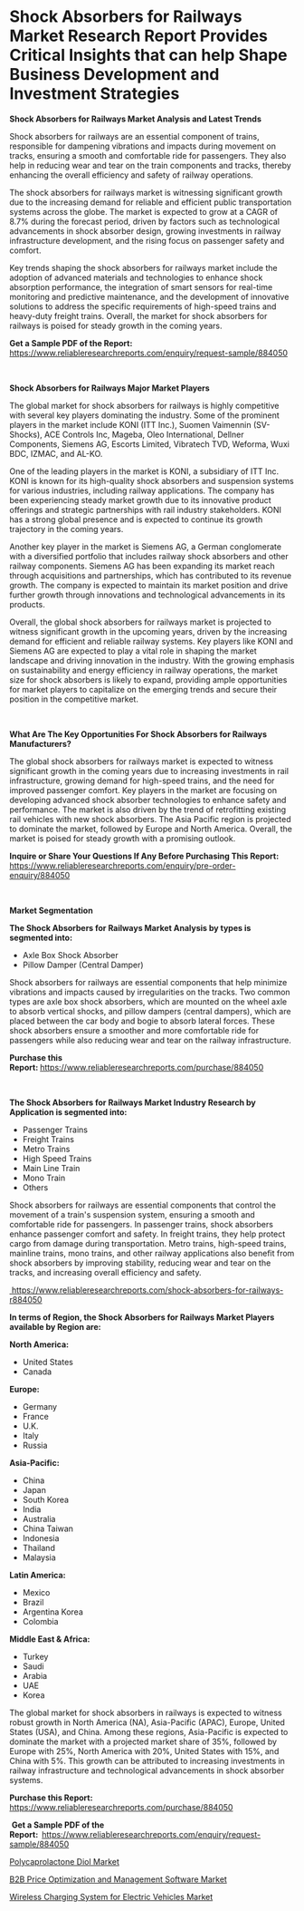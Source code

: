 <p><h1>Shock Absorbers for Railways Market Research Report Provides Critical Insights that can help Shape Business Development and Investment Strategies</h1></p><p><strong>Shock Absorbers for Railways Market Analysis and Latest Trends</strong></p>
<p><p>Shock absorbers for railways are an essential component of trains, responsible for dampening vibrations and impacts during movement on tracks, ensuring a smooth and comfortable ride for passengers. They also help in reducing wear and tear on the train components and tracks, thereby enhancing the overall efficiency and safety of railway operations.</p><p>The shock absorbers for railways market is witnessing significant growth due to the increasing demand for reliable and efficient public transportation systems across the globe. The market is expected to grow at a CAGR of 8.7% during the forecast period, driven by factors such as technological advancements in shock absorber design, growing investments in railway infrastructure development, and the rising focus on passenger safety and comfort.</p><p>Key trends shaping the shock absorbers for railways market include the adoption of advanced materials and technologies to enhance shock absorption performance, the integration of smart sensors for real-time monitoring and predictive maintenance, and the development of innovative solutions to address the specific requirements of high-speed trains and heavy-duty freight trains. Overall, the market for shock absorbers for railways is poised for steady growth in the coming years.</p></p>
<p><strong>Get a Sample PDF of the Report:&nbsp;</strong> <a href="https://www.reliableresearchreports.com/enquiry/request-sample/884050">https://www.reliableresearchreports.com/enquiry/request-sample/884050</a></p>
<p>&nbsp;</p>
<p><strong>Shock Absorbers for Railways Major Market Players</strong></p>
<p><p>The global market for shock absorbers for railways is highly competitive with several key players dominating the industry. Some of the prominent players in the market include KONI (ITT Inc.), Suomen Vaimennin (SV-Shocks), ACE Controls Inc, Mageba, Oleo International, Dellner Components, Siemens AG, Escorts Limited, Vibratech TVD, Weforma, Wuxi BDC, IZMAC, and AL-KO.</p><p>One of the leading players in the market is KONI, a subsidiary of ITT Inc. KONI is known for its high-quality shock absorbers and suspension systems for various industries, including railway applications. The company has been experiencing steady market growth due to its innovative product offerings and strategic partnerships with rail industry stakeholders. KONI has a strong global presence and is expected to continue its growth trajectory in the coming years.</p><p>Another key player in the market is Siemens AG, a German conglomerate with a diversified portfolio that includes railway shock absorbers and other railway components. Siemens AG has been expanding its market reach through acquisitions and partnerships, which has contributed to its revenue growth. The company is expected to maintain its market position and drive further growth through innovations and technological advancements in its products.</p><p>Overall, the global shock absorbers for railways market is projected to witness significant growth in the upcoming years, driven by the increasing demand for efficient and reliable railway systems. Key players like KONI and Siemens AG are expected to play a vital role in shaping the market landscape and driving innovation in the industry. With the growing emphasis on sustainability and energy efficiency in railway operations, the market size for shock absorbers is likely to expand, providing ample opportunities for market players to capitalize on the emerging trends and secure their position in the competitive market.</p></p>
<p>&nbsp;</p>
<p><strong>What Are The Key Opportunities For Shock Absorbers for Railways Manufacturers?</strong></p>
<p><p>The global shock absorbers for railways market is expected to witness significant growth in the coming years due to increasing investments in rail infrastructure, growing demand for high-speed trains, and the need for improved passenger comfort. Key players in the market are focusing on developing advanced shock absorber technologies to enhance safety and performance. The market is also driven by the trend of retrofitting existing rail vehicles with new shock absorbers. The Asia Pacific region is projected to dominate the market, followed by Europe and North America. Overall, the market is poised for steady growth with a promising outlook.</p></p>
<p><strong>Inquire or Share Your Questions If Any Before Purchasing This Report:</strong> <a href="https://www.reliableresearchreports.com/enquiry/pre-order-enquiry/884050">https://www.reliableresearchreports.com/enquiry/pre-order-enquiry/884050</a></p>
<p>&nbsp;</p>
<p><strong>Market Segmentation</strong></p>
<p><strong>The Shock Absorbers for Railways Market Analysis by types is segmented into:</strong></p>
<p><ul><li>Axle Box Shock Absorber</li><li>Pillow Damper (Central Damper)</li></ul></p>
<p><p>Shock absorbers for railways are essential components that help minimize vibrations and impacts caused by irregularities on the tracks. Two common types are axle box shock absorbers, which are mounted on the wheel axle to absorb vertical shocks, and pillow dampers (central dampers), which are placed between the car body and bogie to absorb lateral forces. These shock absorbers ensure a smoother and more comfortable ride for passengers while also reducing wear and tear on the railway infrastructure.</p></p>
<p><strong>Purchase this Report:&nbsp;</strong><a href="https://www.reliableresearchreports.com/purchase/884050">https://www.reliableresearchreports.com/purchase/884050</a></p>
<p>&nbsp;</p>
<p><strong>The Shock Absorbers for Railways Market Industry Research by Application is segmented into:</strong></p>
<p><ul><li>Passenger Trains</li><li>Freight Trains</li><li>Metro Trains</li><li>High Speed Trains</li><li>Main Line Train</li><li>Mono Train</li><li>Others</li></ul></p>
<p><p>Shock absorbers for railways are essential components that control the movement of a train's suspension system, ensuring a smooth and comfortable ride for passengers. In passenger trains, shock absorbers enhance passenger comfort and safety. In freight trains, they help protect cargo from damage during transportation. Metro trains, high-speed trains, mainline trains, mono trains, and other railway applications also benefit from shock absorbers by improving stability, reducing wear and tear on the tracks, and increasing overall efficiency and safety.</p></p>
<p><a href="https://www.reliableresearchreports.com/shock-absorbers-for-railways-r884050">&nbsp;https://www.reliableresearchreports.com/shock-absorbers-for-railways-r884050</a></p>
<p><strong>In terms of Region, the Shock Absorbers for Railways Market Players available by Region are:</strong></p>
<p>
    <p> <strong> North America: </strong>
        <ul>
            <li>United States</li>
            <li>Canada</li>
        </ul>
        </p> 
    <p> <strong> Europe: </strong>
        <ul>
            <li>Germany</li>
            <li>France</li>
            <li>U.K.</li>
            <li>Italy</li>
            <li>Russia</li>
        </ul>
        </p> 
    <p> <strong> Asia-Pacific: </strong>
        <ul>
            <li>China</li>
            <li>Japan</li>
            <li>South Korea</li>
            <li>India</li>
            <li>Australia</li>
            <li>China Taiwan</li>
            <li>Indonesia</li>
            <li>Thailand</li>
            <li>Malaysia</li>
        </ul>
        </p> 
    <p> <strong> Latin America: </strong>
        <ul>
            <li>Mexico</li>
            <li>Brazil</li>
            <li>Argentina Korea</li>
            <li>Colombia</li>
        </ul>
        </p> 
    <p> <strong> Middle East & Africa: </strong>
        <ul>
            <li>Turkey</li>
            <li>Saudi</li>
            <li>Arabia</li>
            <li>UAE</li>
            <li>Korea</li>
        </ul>
    </p>
    </p>
<p><p>The global market for shock absorbers in railways is expected to witness robust growth in North America (NA), Asia-Pacific (APAC), Europe, United States (USA), and China. Among these regions, Asia-Pacific is expected to dominate the market with a projected market share of 35%, followed by Europe with 25%, North America with 20%, United States with 15%, and China with 5%. This growth can be attributed to increasing investments in railway infrastructure and technological advancements in shock absorber systems.</p></p>
<p><strong>Purchase this Report: </strong><a href="https://www.reliableresearchreports.com/purchase/884050">https://www.reliableresearchreports.com/purchase/884050</a></p>
<p>&nbsp;<strong>Get a Sample PDF of the Report:&nbsp;&nbsp;</strong><a href="https://www.reliableresearchreports.com/enquiry/request-sample/884050">https://www.reliableresearchreports.com/enquiry/request-sample/884050</a></p>
<p><strong></strong></p>
<p><p><a href="https://issuu.com/reportprime-2/docs/polycaprolactone-diol-market-size-2030.pptx">Polycaprolactone Diol Market</a></p><p><a href="https://thundering-castanet-c65.notion.site/Decoding-B2B-Price-Optimization-and-Management-Software-Market-Metrics-Market-Share-Trends-and-Gr-12e22896acce4084af0099e412540e47">B2B Price Optimization and Management Software Market</a></p><p><a href="https://carnation-joke-41f.notion.site/Wireless-Charging-System-for-Electric-Vehicles-Market-Share-Evolution-and-Market-Growth-Trends-2024--1bd1fef181b34c159e186b6c1edd4168">Wireless Charging System for Electric Vehicles Market</a></p></p>